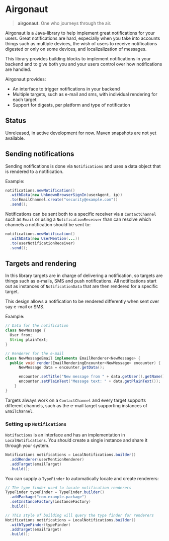 # Airgonaut

> **airgonaut**. One who journeys through the air.

Airgonaut is a Java-library to help implement great notifications for your users.
Great notifications are hard, especially when you take into accounts things
such as multiple devices, the wish of users to receive notifications digested
or only on some devices, and localizalization of messages.

This library provides building blocks to implement notifications in your
backend and to give both you and your users control over how notifications are
handled.

Airgonaut provides:

* An interface to trigger notifications in your backend
* Multiple targets, such as e-mail and sms, with individual rendering for each target
* Support for digests, per platform and type of notification

## Status

Unreleased, in active development for now. Maven snapshots are not yet available.

## Sending notifications

Sending notifications is done via `Notifications` and uses a data object that
is rendered to a notification.

Example:

```java
notifications.newNotification()
  .withData(new UnknownBrowserSignIn(userAgent, ip))
  .to(EmailChannel.create("security@example.com"))
  .send();
```

Notifications can be sent both to a specific receiver via a `ContactChannel`
such as `Email` or using a `NotificationReceiver` than can resolve which
channels a notification should be sent to:

```java
notifications.newNotification()
  .withData(new UserMention(...))
  .to(userNotificationReceiver)
  .send();
```

## Targets and rendering

In this library targets are in charge of delivering a notification, so targets
are things such as e-mails, SMS and push notifications. All notifications
start out as instances of `NotificationData` that are then rendered for a
specific target.

This design allows a notification to be rendered differently when sent over
say e-mail or SMS.

Example:

```java
// Data for the notification
class NewMessage {
  User from;
  String plainText;
}

// Renderer for the e-mail
class NewMessageEmail implements EmailRenderer<NewMessage> {
  public void render(EmailRenderingEncounter<NewMessage> encounter) {
      NewMessage data = encounter.getData();

      encounter.setTitle("New message from " + data.getUser().getName());
      encounter.setPlainText("Message text: " + data.getPlainText());
	}
}
```

Targets always work on a `ContactChannel` and every target supports different
channels, such as the e-mail target supporting instances of `EmailChannel`.

### Setting up `Notifications`

`Notifactions` is an interface and has an implementation in
`LocalNotifications`. You should create a single instance and share it
through your system.

```java
Notifications notifications = LocalNotifications.builder()
  .addRenderer(userMentionRenderer)
  .addTarget(emailTarget)
  .build();
```

You can supply a `TypeFinder` to automatically locate and create renderers:

```java
// The type finder used to locate notification renderers
TypeFinder typeFinder = TypeFinder.builder()
  .addPackage("com.example.package")
  .setInstanceFactory(instanceFactory)
  .build();

// This style of building will query the type finder for renderers
Notifications notifications = LocalNotifications.builder()
  .withTypeFinder(typeFinder)
  .addTarget(emailTarget)
  .build();
```
